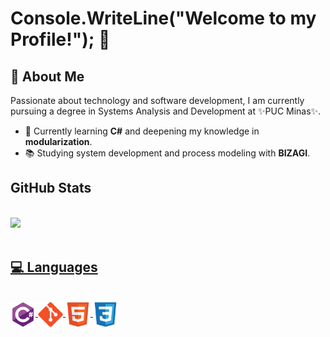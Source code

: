 # Console.WriteLine("Welcome to my Profile!"); 👋

## 🚀 About Me 
Passionate about technology and software development, I am currently pursuing a degree in Systems Analysis and Development at ✨PUC Minas✨.

- 🔧 Currently learning **C#** and deepening my knowledge in **modularization**.
- 📚 Studying system development and process modeling with **BIZAGI**.

## GitHub Stats

<br/> 

<div>
<a href="https://github.com/ItaloTeixeira415">
<img loading="lazy" height="180em" src="https://github-readme-stats.vercel.app/api/top-langs/?username=ItaloTeixeira415&layout=compact&langs_count=7&theme=dracula"/>
</div>

<br/>

## 💻 Languages 
<div style="display: inline_block"><br>
  <img align="center" alt="Csharp" height="40" width="40" src="https://raw.githubusercontent.com/devicons/devicon/master/icons/csharp/csharp-original.svg">
  <img align="center" alt="Git" height="40" width="40" src="https://raw.githubusercontent.com/devicons/devicon/master/icons/git/git-original.svg">
  <img align="center" alt="HTML" height="40" width="40" src="https://raw.githubusercontent.com/devicons/devicon/master/icons/html5/html5-original.svg">
  <img align="center" alt="CSS" height="40" width="40" src="https://raw.githubusercontent.com/devicons/devicon/master/icons/css3/css3-original.svg">
</div>  
